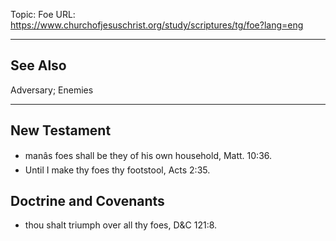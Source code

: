 Topic: Foe
URL: https://www.churchofjesuschrist.org/study/scriptures/tg/foe?lang=eng

---

## See Also

Adversary; Enemies

---

## New Testament

- manâs foes shall be they of his own household, Matt. 10:36.
- Until I make thy foes thy footstool, Acts 2:35.

## Doctrine and Covenants

- thou shalt triumph over all thy foes, D&C 121:8.

